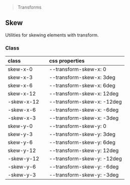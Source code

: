 > Transforms

## Skew

Utilities for skewing elements with transform.

### Class

| class |  | css properties |
|:--|:--|:--|
| skew-x-0 |  | --transform-skew-x: 0 |
| skew-x-3 |  | --transform-skew-x: 3deg |
| skew-x-6 |  | --transform-skew-x: 6deg |
| skew-x-12 |  | --transform-skew-x: 12deg |
| -skew-x-12 |  | --transform-skew-x: -12deg |
| -skew-x-6 |  | --transform-skew-x: -6deg |
| -skew-x-3 |  | --transform-skew-x: -3deg |
| skew-y-0 |  | --transform-skew-y: 0 |
| skew-y-3 |  | --transform-skew-y: 3deg |
| skew-y-6 |  | --transform-skew-y: 6deg |
| skew-y-12 |  | --transform-skew-y: 12deg |
| -skew-y-12 |  | --transform-skew-y: -12deg |
| -skew-y-6 |  | --transform-skew-y: -6deg |
| -skew-y-3 |  | --transform-skew-y: -3deg |
